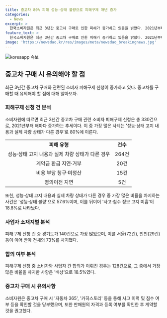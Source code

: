 ```yaml
---
title: 중고차 80% 피해 성능·상태 불량으로 피해구제 매년 증가
categories:
  - News
excerpt: >
  한국소비자원은 최근 3년간 중고차 구매로 인한 피해가 증가하고 있음을 밝혔다. 2021년부터 2023년까지 330건의 피해구제 접수되었으며, 대부분이 성능·상태 고지 내용과 실제 차량 상태가 다른 경우였다. 특히 경기도에 위치한 매매단지에서 피해가 가장 많았으며, 소비자와 사업자 간 합의가 이뤄지지 않은 경우도 상당하다. 이에 소비자원은 중고차를 구매할 때 사고 이력과 침수 여부 등을 확인하고 차량 시운전을 통해 상태를 점검해야 한다고 당부했다.
feature_text: >
  한국소비자원은 최근 3년간 중고차 구매로 인한 피해가 증가하고 있음을 밝혔다. 2021년부터 2023년까지 330건의 피해구제 접수되었으며, 대부분이 성능·상태 고지 내용과 실제 차량 상태가 다른 경우였다. 특히 경기도에 위치한 매매단지에서 피해가 가장 많았으며, 소비자와 사업자 간 합의가 이뤄지지 않은 경우도 상당하다. 이에 소비자원은 중고차를 구매할 때 사고 이력과 침수 여부 등을 확인하고 차량 시운전을 통해 상태를 점검해야 한다고 당부했다.
image: 'https://newsdao.kr/res/images/meta/newsdao_breakingnews.jpg'
---
```


<p><img src="https://newsdao.kr/res/images/meta/newsdao_breakingnews.jpg" alt="koreaapp 속보" /></p>

<h2 data-ke-size="size26">중고차 구매 시 유의해야 할 점</h2>

<p data-ke-size="size16">최근 3년간 중고차 구매와 관련된 소비자 피해구제 신청이 증가하고 있다. 중고차를 구매할 때 유의해야 할 점에 대해 알아보자.</p>

<h3>피해구제 신청 건 분석</h3>

<p data-ke-size="size16">소비자원에 따르면 최근 3년간 중고차 구매 관련 소비자 피해구제 신청은 총 330건으로, 2021년부터 해마다 증가하는 추세이다. 이 중 가장 많은 사례는 '성능·상태 고지 내용과 실제 차량 상태가 다른 경우'로 80%에 이른다.</p>

<table>
    <tr>
        <td style="text-align: center;"><b>피해 유형</b></td>
        <td style="text-align: center;"><b>건수</b></td>
    </tr>
    <tr>
        <td style="text-align: center;">성능·상태 고지 내용과 실제 차량 상태가 다른 경우</td>
        <td style="text-align: center;">264건</td>
    </tr>
    <tr>
        <td style="text-align: center;">계약금 환급 지연·거부</td>
        <td style="text-align: center;">20건</td>
    </tr>
    <tr>
        <td style="text-align: center;">비용 부당 청구·미정산</td>
        <td style="text-align: center;">15건</td>
    </tr>
    <tr>
        <td style="text-align: center;">명의이전 지연</td>
        <td style="text-align: center;">5건</td>
    </tr>
</table>

<p data-ke-size="size16">또한, 성능·상태 고지 내용과 실제 차량 상태가 다른 경우 중 가장 많은 비율을 차지하는 사건은 '성능·상태 불량'으로 57.6%이며, 이를 뒤이어 '사고·침수 정보 고지 미흡'이 18.8%로 나타났다.</p>

<h3>사업자 소재지별 분석</h3>

<p data-ke-size="size16">피해구제 신청 건 중 경기도가 140건으로 가장 많았으며, 이를 서울(72건), 인천(29건) 등이 이어 받아 전체의 73%를 차지했다.</p>

<h3>합의 여부 분석</h3>

<p data-ke-size="size16">피해구제 신청 중 소비자와 사업자 간 합의가 이뤄진 경우는 128건으로, 그 중에서 가장 많은 비율을 차지한 사항은 '배상'으로 18.5%였다.</p>

<h3>중고차 구매 시 유의사항</h3>

<p data-ke-size="size16">소비자원은 중고차 구매 시 '자동차 365', '카히스토리' 등을 통해 사고 이력 및 침수 여부 등을 확인할 것을 당부했으며, 또한 판매원의 자격과 등록 여부를 확인한 후 계약할 것을 권고했다.</p>


